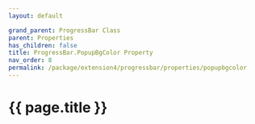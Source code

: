 ```yaml
---
layout: default

grand_parent: ProgressBar Class
parent: Properties
has_children: false
title: ProgressBar.PopupBgColor Property
nav_order: 8
permalink: /package/extension4/progressbar/properties/popupbgcolor
---
```

# {{ page.title }}